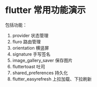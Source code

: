 # flutter 常用功能演示

包括功能：

1. provider 状态管理
2. fluro 路由管理
3. orientation 横竖屏
4. signature 手写签名
5. image_gallery_saver 保存图片
6. fluttertoast 吐司
7. shared_preferences 持久化
8. flutter_easyrefresh 上拉加载、下拉刷新
